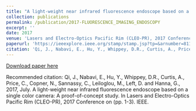 ```yaml
---
title: "A light-weight near infrared fluorescence endoscope based on a single color camera: A proof-of-concept study"
collection: publications
permalink: /publication/2017-FLUORESCENCE_IMAGING_ENDOSCOPY
excerpt: ''
date: 2017
venue: 'Lasers and Electro-Optics Pacific Rim (CLEO-PR), 2017 Conference '
paperurl: 'https://ieeexplore.ieee.org/stamp/stamp.jsp?tp=&arnumber=8119082'
citation: 'Qi, J., Nabavi, E., Hu, Y., Whippey, D.R., Curtis, A., Price, C., Copner, N., Sannassy, C., Leiloglou, M., Left, D. and Hanna, G., 2017, July. A light-weight near infrared fluorescence endoscope based on a single color camera: A proof-of-concept study. In Lasers and Electro-Optics Pacific Rim (CLEO-PR), 2017 Conference on (pp. 1-3). IEEE.'
---
```


[Download paper here](https://ieeexplore.ieee.org/stamp/stamp.jsp?tp=&arnumber=8119082)

Recommended citation: Qi, J., Nabavi, E., Hu, Y., Whippey, D.R., Curtis, A., Price, C., Copner, N., Sannassy, C., Leiloglou, M., Left, D. and Hanna, G., 2017, July. A light-weight near infrared fluorescence endoscope based on a single color camera: A proof-of-concept study. In Lasers and Electro-Optics Pacific Rim (CLEO-PR), 2017 Conference on (pp. 1-3). IEEE.
